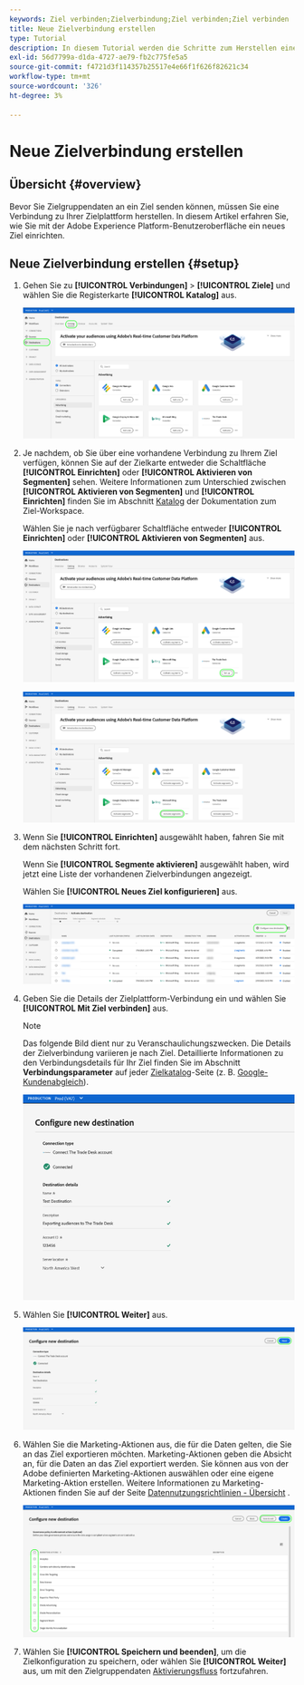```yaml
---
keywords: Ziel verbinden;Zielverbindung;Ziel verbinden;Ziel verbinden
title: Neue Zielverbindung erstellen
type: Tutorial
description: In diesem Tutorial werden die Schritte zum Herstellen einer Verbindung zu einem Ziel in Adobe Experience Platform aufgeführt
exl-id: 56d7799a-d1da-4727-ae79-fb2c775fe5a5
source-git-commit: f4721d3f114357b25517e4e66f1f626f82621c34
workflow-type: tm+mt
source-wordcount: '326'
ht-degree: 3%

---
```


# Neue Zielverbindung erstellen

## Übersicht {#overview}

Bevor Sie Zielgruppendaten an ein Ziel senden können, müssen Sie eine Verbindung zu Ihrer Zielplattform herstellen. In diesem Artikel erfahren Sie, wie Sie mit der Adobe Experience Platform-Benutzeroberfläche ein neues Ziel einrichten.

## Neue Zielverbindung erstellen {#setup}

1. Gehen Sie zu **[!UICONTROL Verbindungen]** > **[!UICONTROL Ziele]** und wählen Sie die Registerkarte **[!UICONTROL Katalog]** aus.

   ![Katalogseite](../assets/ui/connect-destinations/catalog.png)

1. Je nachdem, ob Sie über eine vorhandene Verbindung zu Ihrem Ziel verfügen, können Sie auf der Zielkarte entweder die Schaltfläche **[!UICONTROL Einrichten]** oder **[!UICONTROL Aktivieren von Segmenten]** sehen. Weitere Informationen zum Unterschied zwischen **[!UICONTROL Aktivieren von Segmenten]** und **[!UICONTROL Einrichten]** finden Sie im Abschnitt [Katalog](../ui/destinations-workspace.md#catalog) der Dokumentation zum Ziel-Workspace.

   Wählen Sie je nach verfügbarer Schaltfläche entweder **[!UICONTROL Einrichten]** oder **[!UICONTROL Aktivieren von Segmenten]** aus.

   ![Katalogseite](../assets/ui/connect-destinations/set-up.png)

   ![Aktivieren von Segmenten](../assets/ui/connect-destinations/activate-segments.png)

1. Wenn Sie **[!UICONTROL Einrichten]** ausgewählt haben, fahren Sie mit dem nächsten Schritt fort.

   Wenn Sie **[!UICONTROL Segmente aktivieren]** ausgewählt haben, wird jetzt eine Liste der vorhandenen Zielverbindungen angezeigt.

   Wählen Sie **[!UICONTROL Neues Ziel konfigurieren]** aus.

   ![Neues Ziel konfigurieren](../assets/ui/connect-destinations/configure-new-destination.png)

1. Geben Sie die Details der Zielplattform-Verbindung ein und wählen Sie **[!UICONTROL Mit Ziel verbinden]** aus.

   >[!NOTE]
   >
   >Das folgende Bild dient nur zu Veranschaulichungszwecken. Die Details der Zielverbindung variieren je nach Ziel. Detaillierte Informationen zu den Verbindungsdetails für Ihr Ziel finden Sie im Abschnitt **Verbindungsparameter** auf jeder [Zielkatalog](../catalog/overview.md)-Seite (z. B. [Google-Kundenabgleich](..//catalog/advertising/google-customer-match.md#parameters)).

   ![Mit Ziel verbinden](../assets/ui/connect-destinations/connect-destination.png)

1. Wählen Sie **[!UICONTROL Weiter]** aus.

   ![Mit Ziel verbinden](../assets/ui/connect-destinations/next.png)

1. Wählen Sie die Marketing-Aktionen aus, die für die Daten gelten, die Sie an das Ziel exportieren möchten. Marketing-Aktionen geben die Absicht an, für die Daten an das Ziel exportiert werden. Sie können aus von der Adobe definierten Marketing-Aktionen auswählen oder eine eigene Marketing-Aktion erstellen. Weitere Informationen zu Marketing-Aktionen finden Sie auf der Seite [Datennutzungsrichtlinien - Übersicht](../../data-governance/policies/overview.md) .

   ![Marketingaktionen auswählen](../assets/ui/connect-destinations/governance.png)

1. Wählen Sie **[!UICONTROL Speichern und beenden]**, um die Zielkonfiguration zu speichern, oder wählen Sie **[!UICONTROL Weiter]** aus, um mit den Zielgruppendaten [Aktivierungsfluss](activation-overview.md) fortzufahren.